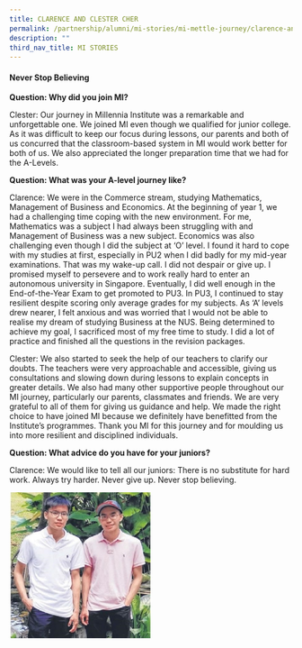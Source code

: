 ```yaml
---
title: CLARENCE AND CLESTER CHER
permalink: /partnership/alumni/mi-stories/mi-mettle-journey/clarence-and-clester-cher/
description: ""
third_nav_title: MI STORIES
---
```

<h4><strong>Never Stop Believing</strong></h4>
<p><strong>Question: Why did you join MI?<br /></strong></p>
<p>Clester: Our journey in Millennia Institute was a remarkable and unforgettable one. We joined MI even though we qualified for junior college. As it was difficult to keep our focus during lessons, our parents and both of us concurred that the classroom-based system in MI would work better for both of us. We also appreciated the longer preparation time that we had for the A-Levels.</p>
<p><strong>Question: What was your A-level journey like?</strong></p>
<p>Clarence: We were in the Commerce stream, studying Mathematics, Management of Business and Economics. At the beginning of year 1, we had a challenging time coping with the new environment. For me, Mathematics was a subject I had always been struggling with and Management of Business was a new subject. Economics was also challenging even though I did the subject at &lsquo;O&rsquo; level. I found it hard to cope with my studies at first, especially in PU2 when I did badly for my mid-year examinations. That was my wake-up call. I did not despair or give up. I promised myself to persevere and to work really hard to enter an autonomous university in Singapore. Eventually, I did well enough in the End-of-the-Year Exam to get promoted to PU3. In PU3, I continued to stay resilient despite scoring only average grades for my subjects. As &lsquo;A&rsquo; levels drew nearer, I felt anxious and was worried that I would not be able to realise my dream of studying Business at the NUS. Being determined to achieve my goal, I sacrificed most of my free time to study. I did a lot of practice and finished all the questions in the revision packages.</p>
<p>Clester: We also started to seek the help of our teachers to clarify our doubts. The teachers were very approachable and accessible, giving us consultations and slowing down during lessons to explain concepts in greater details. We also had many other supportive people throughout our MI journey, particularly our parents, classmates and friends. We are very grateful to all of them for giving us guidance and help. We made the right choice to have joined MI because we definitely have benefitted from the Institute&rsquo;s programmes. Thank you MI for this journey and for moulding us into more resilient and disciplined individuals.</p>
<p><strong>Question: What advice do you have for your juniors?</strong></p>
<p>Clarence: We would like to tell all our juniors: There is no substitute for hard work. Always try harder. Never give up. Never stop believing.</p>
<img style="width: 50%;" src="/images/cc.jpg" />